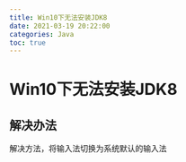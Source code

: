 ```yaml
---
title: Win10下无法安装JDK8
date: 2021-03-19 20:22:00
categories: Java
toc: true
---
```


# Win10下无法安装JDK8

## 解决办法

解决方法，将输入法切换为系统默认的输入法